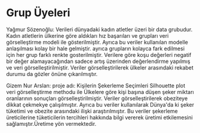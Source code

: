 # Grup Üyeleri
Yağmur Sözenoğlu: Verileri dünyadaki kadın atletler üzeri bir data grubudur.
Kadın atletlerin ülkerine göre aldıkları hız başarıları ve grupları veri görselleştirme modeli ile gösterilmiştir. Ayrıca bu veriler kullanılan modelle anlaşılması kolay bir hale gelmiştir. ayrıca grupların kolayca fark edilmesi için her grup farklı renkte gosterilmiştir.
Verilere göre koşu değerleri negatif bir değer alamayacağından sadece artış üzerinden değerlendirme yapılmış ve veri görselleştirilmiştir.
Veriler görselleştirilerek ülkeler arasındaki rekabet durumu da gözler önüne çıkarılmıştır.


Gizem Nur Arslan: 
proje adı: Kişilerin Şekerleme Seçimleri
Silhouette plot veri görselleştirme methodu ile Ülkelere göre kişi başına düşen şeker miktarı oranlarının sonuçları görselleştirilmiştir. Veriler görselleştirilerek obeziteye dikkat çekmekye çalışılmıştır. Ayrıca bu veriler kullanılarak Dünya'da ki şeker tüketimi ve obezite arasındaki ilişki araştırılmıştır.
Bu veriler şekerleme üreticilerine tüketicilerin tercihleri hakkında bilgi vererek üretimi etkilemesini sağlamıştır.Üretime yön vermektedir.
